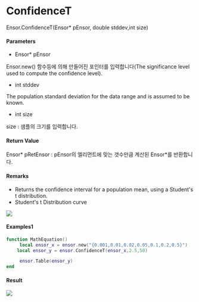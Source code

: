 # ConfidenceT

Ensor.ConfidenceT\(Ensor\* pEnsor, double stddev,int size\)

#### Parameters

* Ensor\* pEnsor

Ensor.new\(\) 함수등에 의해 만들어진 포인터를 입력합니다\(The significance level used to compute the confidence level\).

* int stddev

The population standard deviation for the data range and is assumed to be known.

* int size

size : 샘플의 크기를 입력합니다.

#### Return Value

Ensor\* pRetEnsor : pEnsor의 엘리먼트에 맞는 갯수만큼 계산된 Ensor\*를 반환합니다.

#### Remarks

* Returns the confidence interval for a population mean, using a Student's t distribution.
* Student's t Distribution curve

![](/StatisticsAPI/CofidenceTFuncGraph.png)

#### Examples1

```lua
function MathEquation()
     local ensor_x = ensor.new("{0.001,0.01,0.02,0.05,0.1,0.2,0.5}")
    local ensor_y = ensor.ConfidenceT(ensor_x,2.5,50)

     ensor.Table(ensor_y)
end
```

#### Result

![](/StatisticsAPI/ConfidenceTResultTable.png)

